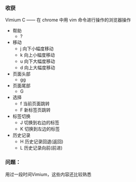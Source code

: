 ### 收获

Vimium C —— 在 chrome 中用 vim 命令进行操作的浏览器操作

- 帮助
    - ?
- 移动
    - j 向下小幅度移动
    - k 向上小幅度移动
    - u 向下大幅度移动
    - d 向上大幅度移动
- 页面头部
    - gg 
- 页面尾部
    - G
- 选择
    - f 当前页面跳转
    - F 新标签页跳转
- 标签切换
    - J 切换到右边的标签
    - K 切换到左边的标签
- 历史记录
    - H 历史记录回退(返回)
    - L 历史记录向前(前进)

### 问题：

用过一段时间Vimium，这些内容还比较熟悉